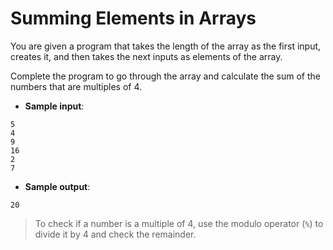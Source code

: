 # Summing Elements in Arrays

You are given a program that takes the length of the array as the first input, creates it, and then takes the next inputs as elements of the array.

Complete the program to go through the array and calculate the sum of the numbers that are multiples of 4.

- **Sample input**:  
```
5
4
9
16
2
7
```

- **Sample output**:  
```
20
```  

>To check if a number is a multiple of 4, use the modulo operator (`%`) to divide it by 4 and check the remainder.
